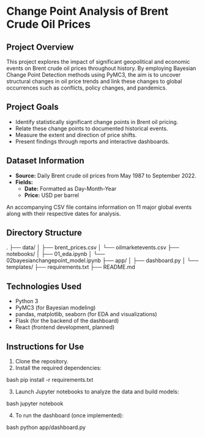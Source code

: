 # Change Point Analysis of Brent Crude Oil Prices

## Project Overview

This project explores the impact of significant geopolitical and economic events on Brent crude oil prices throughout history. By employing Bayesian Change Point Detection methods using PyMC3, the aim is to uncover structural changes in oil price trends and link these changes to global occurrences such as conflicts, policy changes, and pandemics.

## Project Goals

- Identify statistically significant change points in Brent oil pricing.
- Relate these change points to documented historical events.
- Measure the extent and direction of price shifts.
- Present findings through reports and interactive dashboards.

## Dataset Information

- **Source:** Daily Brent crude oil prices from May 1987 to September 2022.
- **Fields:**
  - **Date:** Formatted as Day-Month-Year
  - **Price:** USD per barrel

An accompanying CSV file contains information on 11 major global events along with their respective dates for analysis.

## Directory Structure


.
├── data/
│   ├── brent_prices.csv
│   └── oilmarketevents.csv
├── notebooks/
│   ├── 01_eda.ipynb
│   └── 02bayesianchangepoint_model.ipynb
├── app/
│   ├── dashboard.py
│   └── templates/
├── requirements.txt
├── README.md

## Technologies Used

* Python 3
* PyMC3 (for Bayesian modeling)
* pandas, matplotlib, seaborn (for EDA and visualizations)
* Flask (for the backend of the dashboard)
* React (frontend development, planned)

## Instructions for Use

1. Clone the repository.
2. Install the required dependencies:

   
bash
   pip install -r requirements.txt
   

3. Launch Jupyter notebooks to analyze the data and build models:

   
bash
   jupyter notebook
   

4. To run the dashboard (once implemented):

   
bash
   python app/dashboard.py
   


